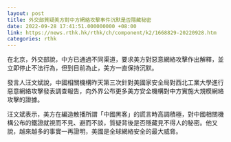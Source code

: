 ```yaml
---
layout: post
title: 外交部質疑美方對中方網絡攻擊事件沉默是否隱藏秘密
date: 2022-09-28 17:41:51.000000000 +08:00
link: https://news.rthk.hk/rthk/ch/component/k2/1668829-20220928.htm
categories: rthk
---
```


在北京，外交部說，中方已通過不同渠道，要求美方對惡意網絡攻擊作出解釋，並立即停止不法行為，但到目前為止，美方一直保持沉默。

發言人汪文斌說，中國相關機構昨天第三次針對美國家安全局對西北工業大學進行惡意網絡攻擊發表調查報告，向外界公布更多美方安全機構對中方實施大規模網絡攻擊的證據。

汪文斌表示，美方在編造散播所謂「中國黑客」的謊言時高調積極，對中國相關機構公布的鐵證就視而不見、避而不談，質疑背後是否隱藏見不得人的秘密。他又說，越來越多的事實一再證明，美國是全球網絡安全的最大威脅。
